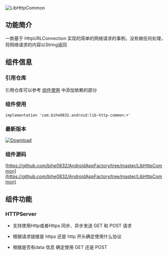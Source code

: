 ![LibHttpCommon](https://img.shields.io/badge/AndroidAppFactory-LibHttpCommon-brightgreen)

## 功能简介

一款基于 HttpURLConnection 实现的简单的网络请求的事例，没有做任何处理，将网络请求的内容以String返回

## 组件信息

### 引用仓库

引用仓库可以参考 [组件使用](./../start.md) 中添加依赖的部分

### 组件使用

    implementation 'com.bihe0832.android:lib-http-common:+'

### 最新版本

[ ![Download](https://api.bintray.com/packages/bihe0832/android/lib-http-common/images/download.svg) ](https://bintray.com/bihe0832/android/lib-http-common/_latestVersion)

### 组件源码

[https://github.com/bihe0832/AndroidAppFactory/tree/master/LibHttpCommon](https://github.com/bihe0832/AndroidAppFactory/tree/master/LibHttpCommon)

## 组件功能

### HTTPServer

- 支持使用Http或者Https 同步、异步发送 GET 和 POST 请求

- 根据请求链接是 https 还是 http 开头确定使用什么协议

- 根据是否有data 信息 确定使用 GET 还是 POST

<!-- ## 事例代码

[https://github.com/bihe0832/AndroidAppFactory/tree/master/APPTest/src/main/java/com/bihe0832/android/test/module/request/TestHttpActivity.kt](https://github.com/bihe0832/AndroidAppFactory/tree/master/APPTest/src/main/java/com/bihe0832/android/test/module/request/TestHttpActivity.kt) -->
